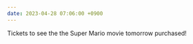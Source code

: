 ```yaml
---
date: 2023-04-28 07:06:00 +0900
---
```


Tickets to see the the Super Mario movie tomorrow purchased!
